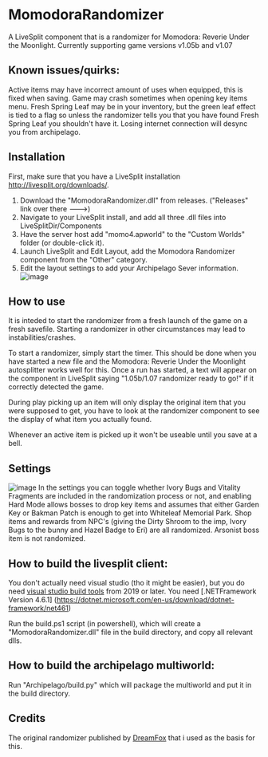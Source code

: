 # MomodoraRandomizer
 A LiveSplit component that is a randomizer for Momodora: Reverie Under the Moonlight. Currently supporting game versions v1.05b and v1.07

 ## Known issues/quirks:
 Active items may have incorrect amount of uses when equipped, this is fixed when saving.
 Game may crash sometimes when opening key items menu.
 Fresh Spring Leaf may be in your inventory, but the green leaf effect is tied to a flag so unless the randomizer tells you that you have found Fresh Spring Leaf you shouldn't have it.
 Losing internet connection will desync you from archipelago.
 
 ## Installation
 First, make sure that you have a LiveSplit installation http://livesplit.org/downloads/.
 
 1. Download the "MomodoraRandomizer.dll" from releases. ("Releases" link over there --->)
 2. Navigate to your LiveSplit install, and add all three .dll files into LiveSplitDir/Components
 3. Have the server host add "momo4.apworld" to the "Custom Worlds" folder (or double-click it).
 4. Launch LiveSplit and Edit Layout, add the Momodora Randomizer component from the "Other" category.
 5. Edit the layout settings to add your Archipelago Sever information.
![image](https://user-images.githubusercontent.com/26115597/154794577-4dd8d8fb-a589-4a48-b257-a73940f76956.png)

 ## How to use
 It is inteded to start the randomizer from a fresh launch of the game on a fresh savefile. Starting a randomizer in other circumstances may lead to instabilities/crashes.
  
To start a randomizer, simply start the timer. This should be done when you have started a new file and the Momodora: Reverie Under the Moonlight autosplitter works well for this. Once a run has started, a text will appear on the component in LiveSplit saying "1.05b/1.07 randomizer ready to go!" if it correctly detected the game.
 
 During play picking up an item will only display the original item that you were supposed to get, you have to look at the randomizer component to see the display of what item you actually found.
 
 Whenever an active item is picked up it won't be useable until you save at a bell.

 ## Settings
 ![image](https://user-images.githubusercontent.com/26115597/154794956-cbdb9425-c023-44cd-9604-e1e5614f6d84.png)
In the settings you can toggle whether Ivory Bugs and Vitality Fragments are included in the randomization process or not, and enabling Hard Mode allows bosses to drop key items and assumes that either Garden Key or Bakman Patch is enough to get into Whiteleaf Memorial Park.
 Shop items and rewards from NPC's (giving the Dirty Shroom to the imp, Ivory Bugs to the bunny and Hazel Badge to Eri) are all randomized.
 Arsonist boss item is not randomized.

 ## How to build the livesplit client:
 You don't actually need visual studio (tho it might be easier), but you do need [visual studio build tools](https://visualstudio.microsoft.com/downloads/) from 2019 or later.
 You need [.NETFramework Version 4.6.1] (https://dotnet.microsoft.com/en-us/download/dotnet-framework/net461)
 
 Run the build.ps1 script (in powershell), which will create a "MomodoraRandomizer.dll" file in the build directory, and copy all relevant dlls.

 ## How to build the archipelago multiworld:
Run "Archipelago/build.py" which will package the multiworld and put it in the build directory.
 
 ## Credits
 The original randomizer published by [DreamFox](https://github.com/axelkarlsson/MomodoraRandomizer) that i used as the basis for this.
